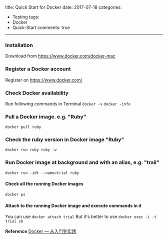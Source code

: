 title: Quick Start for Docker
date: 2017-07-18
categories:
- Testing
tags:
- Docker
- Quick-Start
comments: true
---

### Installation
  Download from https://www.docker.com/docker-mac

### Register a Docker account
  Register on https://www.docker.com/

### Check Docker availability
  Run following commands in Terminal
  `docker -v`
  `docker -info`

### Pull a Docker image. e.g. "Ruby"
  `docker pull ruby`


### Check the ruby version in Docker image "Ruby"
  `docker run ruby ruby -v`

### Run Docker image at background and with an alias, e.g. "trail"
  `docker run -idt --name=trial ruby`

#### Check all the running Docker images
  `docker ps`

#### Attach to the running Docker image and execute commands in it
  You can use `docker attach trial`
  But it's better to use `docker exec -i -t trial sh`

**Reference**
[Docker — 从入门到实践](https://yeasy.gitbooks.io/docker_practice/)
